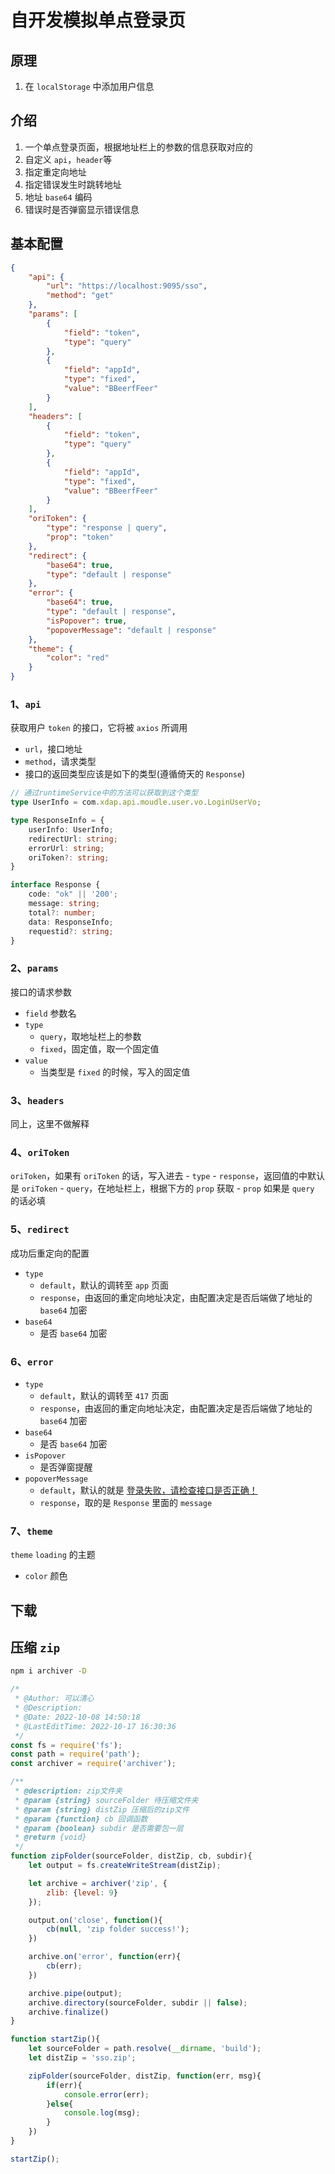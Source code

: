 <!--
 * @Author: 可以清心
 * @Description: 
 * @Date: 2022-11-15 11:39:55
 * @LastEditTime: 2022-11-15 14:07:28
-->
# 自开发模拟单点登录页

## 原理

1. 在 `localStorage` 中添加用户信息

## 介绍

1. 一个单点登录页面，根据地址栏上的参数的信息获取对应的
2. 自定义 `api`，`header`等
3. 指定重定向地址
4. 指定错误发生时跳转地址
5. 地址 `base64` 编码
6. 错误时是否弹窗显示错误信息

## 基本配置

```json
{
    "api": {
        "url": "https://localhost:9095/sso",
        "method": "get"
    },
    "params": [
        {
            "field": "token",
            "type": "query"
        },
        {
            "field": "appId",
            "type": "fixed",
            "value": "BBeerfFeer"
        }
    ],
    "headers": [
        {
            "field": "token",
            "type": "query"
        },
        {
            "field": "appId",
            "type": "fixed",
            "value": "BBeerfFeer"
        }
    ],
    "oriToken": {
        "type": "response | query",
        "prop": "token"
    },
    "redirect": {
        "base64": true,
        "type": "default | response"
    },
    "error": {
        "base64": true,
        "type": "default | response",
        "isPopover": true,
        "popoverMessage": "default | response"
    },
    "theme": {
        "color": "red"
    }
}
```

### 1、`api`

获取用户 `token` 的接口，它将被 `axios` 所调用

- `url`，接口地址
- `method`，请求类型
- 接口的返回类型应该是如下的类型(遵循倚天的 `Response`)

```ts
// 通过runtimeService中的方法可以获取到这个类型
type UserInfo = com.xdap.api.moudle.user.vo.LoginUserVo;

type ResponseInfo = {
    userInfo: UserInfo;
    redirectUrl: string;
    errorUrl: string;
    oriToken?: string;
}

interface Response {
    code: "ok" || '200';
    message: string;
    total?: number;
    data: ResponseInfo;
    requestid?: string;
}
```

### 2、`params`

接口的请求参数

- `field` 参数名
- `type`
    - `query`，取地址栏上的参数
    - `fixed`，固定值，取一个固定值
- `value`
    - 当类型是 `fixed` 的时候，写入的固定值

### 3、`headers`

同上，这里不做解释

### 4、`oriToken`

`oriToken`，如果有 `oriToken` 的话，写入进去
    - `type`
        - `response`，返回值的中默认是 `oriToken`
        - `query`，在地址栏上，根据下方的 `prop` 获取
    - `prop` 如果是 `query` 的话必填

### 5、`redirect`

成功后重定向的配置

- `type`
    - `default`，默认的调转至 `app` 页面
    - `response`，由返回的重定向地址决定，由配置决定是否后端做了地址的 `base64` 加密
- `base64`
    - 是否 `base64` 加密

### 6、`error`

- `type`
    - `default`，默认的调转至 `417` 页面
    - `response`，由返回的重定向地址决定，由配置决定是否后端做了地址的 `base64` 加密
- `base64`
    - 是否 `base64` 加密
- `isPopover`
    - 是否弹窗提醒
- `popoverMessage`
    - `default`，默认的就是 <u>登录失败，请检查接口是否正确！</u>
    - `response`，取的是 `Response` 里面的 `message`

### 7、`theme`

`theme` `loading` 的主题

- `color` 颜色

## 下载

<l-download title="自开发包下载" link="https://share.weiyun.com/yBzwEtcY" />

## 压缩 `zip`

```bash
npm i archiver -D
```

```js
/*
 * @Author: 可以清心
 * @Description: 
 * @Date: 2022-10-08 14:50:18
 * @LastEditTime: 2022-10-17 16:30:36
 */
const fs = require('fs');
const path = require('path');
const archiver = require('archiver');

/**
 * @description: zip文件夹
 * @param {string} sourceFolder 待压缩文件夹
 * @param {string} distZip 压缩后的zip文件
 * @param {function} cb 回调函数
 * @param {boolean} subdir 是否需要包一层
 * @return {void}
 */
function zipFolder(sourceFolder, distZip, cb, subdir){
    let output = fs.createWriteStream(distZip);

    let archive = archiver('zip', {
        zlib: {level: 9}
    });

    output.on('close', function(){
        cb(null, 'zip folder success!');
    })

    archive.on('error', function(err){
        cb(err);
    })

    archive.pipe(output);
    archive.directory(sourceFolder, subdir || false);
    archive.finalize()
}

function startZip(){
    let sourceFolder = path.resolve(__dirname, 'build');
    let distZip = 'sso.zip';

    zipFolder(sourceFolder, distZip, function(err, msg){
        if(err){
            console.error(err);
        }else{
            console.log(msg);
        }
    })
}

startZip();
```

